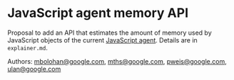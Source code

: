 # JavaScript agent memory API

Proposal to add an API that estimates the amount of memory used by JavaScript objects of the current [JavaScript agent](https://html.spec.whatwg.org/multipage/webappapis.html#integration-with-the-javascript-agent-formalism).
Details are in `explainer.md`.

Authors: mbolohan@google.com, mths@google.com, pweis@google.com, ulan@google.com